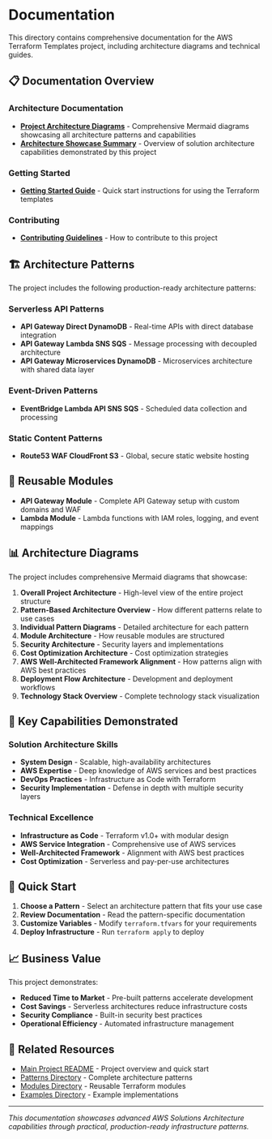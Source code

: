 # Documentation

This directory contains comprehensive documentation for the AWS Terraform Templates project, including architecture diagrams and technical guides.

## 📋 Documentation Overview

### Architecture Documentation

- **[Project Architecture Diagrams](./project-architecture-diagrams.md)** - Comprehensive Mermaid diagrams showcasing all architecture patterns and capabilities
- **[Architecture Showcase Summary](./architecture-showcase-summary.md)** - Overview of solution architecture capabilities demonstrated by this project

### Getting Started

- **[Getting Started Guide](./getting-started.md)** - Quick start instructions for using the Terraform templates

### Contributing

- **[Contributing Guidelines](./CONTRIBUTING.md)** - How to contribute to this project

## 🏗️ Architecture Patterns

The project includes the following production-ready architecture patterns:

### Serverless API Patterns
- **API Gateway Direct DynamoDB** - Real-time APIs with direct database integration
- **API Gateway Lambda SNS SQS** - Message processing with decoupled architecture
- **API Gateway Microservices DynamoDB** - Microservices architecture with shared data layer

### Event-Driven Patterns
- **EventBridge Lambda API SNS SQS** - Scheduled data collection and processing

### Static Content Patterns
- **Route53 WAF CloudFront S3** - Global, secure static website hosting

## 🔧 Reusable Modules

- **API Gateway Module** - Complete API Gateway setup with custom domains and WAF
- **Lambda Module** - Lambda functions with IAM roles, logging, and event mappings

## 📊 Architecture Diagrams

The project includes comprehensive Mermaid diagrams that showcase:

1. **Overall Project Architecture** - High-level view of the entire project structure
2. **Pattern-Based Architecture Overview** - How different patterns relate to use cases
3. **Individual Pattern Diagrams** - Detailed architecture for each pattern
4. **Module Architecture** - How reusable modules are structured
5. **Security Architecture** - Security layers and implementations
6. **Cost Optimization Architecture** - Cost optimization strategies
7. **AWS Well-Architected Framework Alignment** - How patterns align with AWS best practices
8. **Deployment Flow Architecture** - Development and deployment workflows
9. **Technology Stack Overview** - Complete technology stack visualization

## 🎯 Key Capabilities Demonstrated

### Solution Architecture Skills
- **System Design** - Scalable, high-availability architectures
- **AWS Expertise** - Deep knowledge of AWS services and best practices
- **DevOps Practices** - Infrastructure as Code with Terraform
- **Security Implementation** - Defense in depth with multiple security layers

### Technical Excellence
- **Infrastructure as Code** - Terraform v1.0+ with modular design
- **AWS Service Integration** - Comprehensive use of AWS services
- **Well-Architected Framework** - Alignment with AWS best practices
- **Cost Optimization** - Serverless and pay-per-use architectures

## 🚀 Quick Start

1. **Choose a Pattern** - Select an architecture pattern that fits your use case
2. **Review Documentation** - Read the pattern-specific documentation
3. **Customize Variables** - Modify `terraform.tfvars` for your requirements
4. **Deploy Infrastructure** - Run `terraform apply` to deploy

## 📈 Business Value

This project demonstrates:
- **Reduced Time to Market** - Pre-built patterns accelerate development
- **Cost Savings** - Serverless architectures reduce infrastructure costs
- **Security Compliance** - Built-in security best practices
- **Operational Efficiency** - Automated infrastructure management

## 🔗 Related Resources

- [Main Project README](../README.md) - Project overview and quick start
- [Patterns Directory](../patterns/) - Complete architecture patterns
- [Modules Directory](../modules/) - Reusable Terraform modules
- [Examples Directory](../examples/) - Example implementations

---

*This documentation showcases advanced AWS Solutions Architecture capabilities through practical, production-ready infrastructure patterns.*
